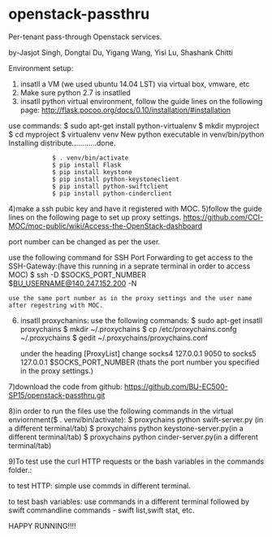 # openstack-passthru
Per-tenant pass-through Openstack services.

by-Jasjot Singh, Dongtai Du, Yigang Wang, Yisi Lu, Shashank Chitti

Environment setup:

1) insatll a VM (we used ubuntu 14.04 LST) via virtual box, vmware, etc
2) Make sure python 2.7 is insatlled 
3) insatll python virtual environment, follow the guide lines on the following page:
  http://flask.pocoo.org/docs/0.10/installation/#installation
  
  use commands: $ sudo apt-get install python-virtualenv
                $ mkdir myproject
                $ cd myproject
                $ virtualenv venv
                New python executable in venv/bin/python
                Installing distribute............done.
                
                $ . venv/bin/activate
                $ pip install Flask
                $ pip install keystone
                $ pip install python-keystoneclient
                $ pip install python-swiftclient
                $ pip install python-cinderclient
                
4)make a ssh pubic key and have it registered with MOC.
5)follow the guide lines on the following page to set up proxy settings.
  https://github.com/CCI-MOC/moc-public/wiki/Access-the-OpenStack-dashboard
  
  port number can be changed as per the user.
  
  use the following command for SSH Port Forwarding to get access to the SSH-Gateway:(have this running in a seprate terminal in order to access MOC)
    $ ssh -D $SOCKS_PORT_NUMBER $BU_USERNAME@140.247.152.200 -N  
    
    use the same port number as in the proxy settings and the user name after regestring with MOC.
    
6) insatll proxychanins:
    use the following commands:
    $ sudo apt-get insatll proxychains
    $ mkdir ~/.proxychains
    $ cp /etc/proxychains.confg ~/.proxychains
    $ gedit ~/.proxychains/proxychains.conf
    
    under the heading [ProxyList]
    change socks4 127.0.0.1 9050 to socks5 127.0.0.1 $SOCKS_PORT_NUMBER (thats the port number you specified in the proxy settings.)
    
7)download the code from github: https://github.com/BU-EC500-SP15/openstack-passthru.git

8)in order to run the files use the following commands in the virtual enviornment($ . venv/bin/activate):
  $ proxychains python swift-server.py (in a different terminal/tab)
  $ proxychains python keystone-server.py(in a different terminal/tab)
  $ proxychains python cinder-server.py(in a different terminal/tab)
  
9)To test use the curl HTTP requests or the bash variables in the commands folder.:
  
  to test HTTP:
  simple use commds in different terminal.
  
  to test bash variables:
  use commands in a different terminal
  followed by swift commandline commands - swift list,swift stat, etc.
  
HAPPY RUNNING!!!!
  
